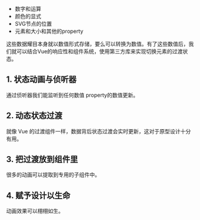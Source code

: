 - 数字和运算
- 颜色的显式
- SVG节点的位置
- 元素和大小和其他的property

这些数据耀目本身就以数值形式存储，要么可以转换为数值。有了这些数值后，我们就可以结合Vue的响应性和组件系统，使用第三方库来实现切换元素的过渡状态。

## 1. 状态动画与侦听器

通过侦听器我们能监听到任何数值 property的数值更新。

## 2. 动态状态过渡

就像 Vue 的过渡组件一样，数据背后状态过渡会实时更新，这对于原型设计十分有用。

## 3. 把过渡放到组件里

很多的动画可以提取到专用的子组件中。

## 4. 赋予设计以生命

动画效果可以栩栩如生。

